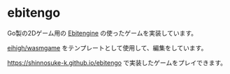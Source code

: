 # ebitengo

Go製の2Dゲーム用の [Ebitengine](https://ebitengine.org/) の使ったゲームを実装しています。

[eihigh/wasmgame](https://github.com/eihigh/wasmgame) をテンプレートとして使用して、編集をしています。

https://shinnosuke-k.github.io/ebitengo で実装したゲームをプレイできます。